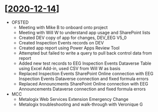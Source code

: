 # [[2020-12-14]]

- OFSTED
  - Meeting with Mike B to onboard onto project
  - Meeting with Will W to understand app usage and SharePoint lists
  - Created DEV copy of app for changes, DEV_EEG V5_0
  - Created Inspection Events records on DEV
  - Created app report using Power Apps Review Tool
  - Attempted but failed to write a query to pull back control data from report
  - Added new test records to EEG Inspection Events Dataverse Table using Excel Add-in, used CSV from Will W as basis
  - Replaced Inspection Events SharePoint Online connection with EEG Inspection Events Dataverse connection and fixed formula errors
  - Replaced Announcments SharePoint Online connection with EEG Announcements Dataverse connection and fixed formula errors
- MCC
  - Metalogix Web Services Extension Emergency Change
  - Metalogix troubleshooting and walk-through with Veronique G

[//begin]: # "Autogenerated link references for markdown compatibility"
[2020-12-14]: 2020-12-14 "2020-12-14"
[//end]: # "Autogenerated link references"